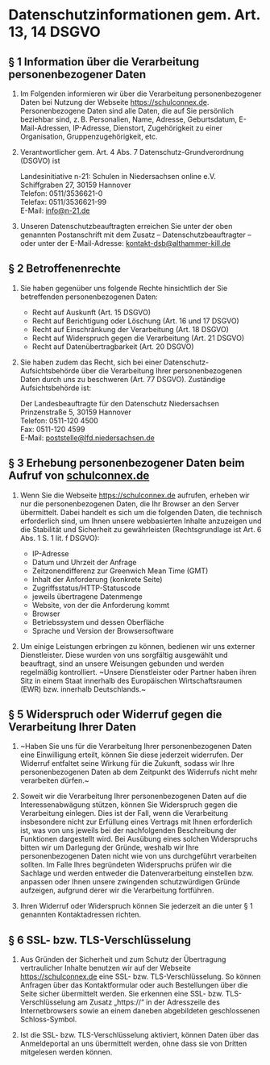# Datenschutzinformationen gem. Art. 13, 14 DSGVO

## § 1 Information über die Verarbeitung personenbezogener Daten

1. Im Folgenden informieren wir über die Verarbeitung personenbezogener Daten bei Nutzung der Webseite https://schulconnex.de. Personenbezogene Daten sind alle Daten, die auf Sie persönlich beziehbar sind, z. B. Personalien, Name, Adresse, Geburtsdatum, E-Mail-Adressen, IP-Adresse, Dienstort, Zugehörigkeit zu einer Organisation, Gruppenzugehörigkeit, etc.

2. Verantwortlicher gem. Art. 4 Abs. 7 Datenschutz-Grundverordnung (DSGVO) ist

    Landesinitiative n-21: Schulen in Niedersachsen online e.V. \
    Schiffgraben 27, 30159 Hannover \
    Telefon: 0511/3536621-0 \
    Telefax: 0511/3536621-99 \
    E-Mail: info@n-21.de

3. Unseren Datenschutzbeauftragten erreichen Sie unter der oben genannten Postanschrift mit dem Zusatz – Datenschutzbeauftragter – oder unter der E-Mail-Adresse: kontakt-dsb@althammer-kill.de

## § 2 Betroffenenrechte

1. Sie haben gegenüber uns folgende Rechte hinsichtlich der Sie betreffenden personenbezogenen Daten:

    - Recht auf Auskunft (Art. 15 DSGVO)
    - Recht auf Berichtigung oder Löschung (Art. 16 und 17 DSGVO)
    - Recht auf Einschränkung der Verarbeitung (Art. 18 DSGVO)
    - Recht auf Widerspruch gegen die Verarbeitung (Art. 21 DSGVO)
    - Recht auf Datenübertragbarkeit (Art. 20 DSGVO)

2. Sie haben zudem das Recht, sich bei einer Datenschutz-Aufsichtsbehörde über die Verarbeitung Ihrer personenbezogenen Daten durch uns zu beschweren (Art. 77 DSGVO). Zuständige Aufsichtsbehörde ist:

    Der Landesbeauftragte für den Datenschutz Niedersachsen \
    Prinzenstraße 5, 30159 Hannover \
    Telefon: 0511-120 4500 \
    Fax: 0511-120 4599 \
    E-Mail: poststelle@lfd.niedersachsen.de

## § 3 Erhebung personenbezogener Daten beim Aufruf von [schulconnex.de](https://schulconnex.de)

1. Wenn Sie die Webseite https://schulconnex.de aufrufen, erheben wir nur die personenbezogenen Daten, die Ihr Browser an den Server übermittelt. Dabei handelt es sich um die folgenden Daten, die technisch erforderlich sind, um Ihnen unsere webbasierten Inhalte anzuzeigen und die Stabilität und Sicherheit zu gewährleisten (Rechtsgrundlage ist Art. 6 Abs. 1 S. 1 lit. f DSGVO):

    - IP-Adresse
    - Datum und Uhrzeit der Anfrage
    - Zeitzonendifferenz zur Greenwich Mean Time (GMT)
    - Inhalt der Anforderung (konkrete Seite)
    - Zugriffsstatus/HTTP-Statuscode
    - jeweils übertragene Datenmenge
    - Website, von der die Anforderung kommt
    - Browser
    - Betriebssystem und dessen Oberfläche
    - Sprache und Version der Browsersoftware

2. Um einige Leistungen erbringen zu können, bedienen wir uns externer Dienstleister. Diese wurden von uns sorgfältig ausgewählt und beauftragt, sind an unsere Weisungen gebunden und werden regelmäßig kontrolliert. ~Unsere Dienstleister oder Partner haben ihren Sitz in einem Staat innerhalb des Europäischen Wirtschaftsraumen (EWR) bzw. innerhalb Deutschlands.~

## § 5 Widerspruch oder Widerruf gegen die Verarbeitung Ihrer Daten

1. ~Haben Sie uns für die Verarbeitung Ihrer personenbezogenen Daten eine Einwilligung erteilt, können Sie diese jederzeit widerrufen. Der Widerruf entfaltet seine Wirkung für die Zukunft, sodass wir Ihre personenbezogenen Daten ab dem Zeitpunkt des Widerrufs nicht mehr verarbeiten dürfen.~

2. Soweit wir die Verarbeitung Ihrer personenbezogenen Daten auf die Interessenabwägung stützen, können Sie Widerspruch gegen die Verarbeitung einlegen. Dies ist der Fall, wenn die Verarbeitung insbesondere nicht zur Erfüllung eines Vertrags mit Ihnen erforderlich ist, was von uns jeweils bei der nachfolgenden Beschreibung der Funktionen dargestellt wird. Bei Ausübung eines solchen Widerspruchs bitten wir um Darlegung der Gründe, weshalb wir Ihre personenbezogenen Daten nicht wie von uns durchgeführt verarbeiten sollten. Im Falle Ihres begründeten Widerspruchs prüfen wir die Sachlage und werden entweder die Datenverarbeitung einstellen bzw. anpassen oder Ihnen unsere zwingenden schutzwürdigen Gründe aufzeigen, aufgrund derer wir die Verarbeitung fortführen.

3. Ihren Widerruf oder Widerspruch können Sie jederzeit an die unter § 1 genannten Kontaktadressen richten.

## § 6 SSL- bzw. TLS-Verschlüsselung

1. Aus Gründen der Sicherheit und zum Schutz der Übertragung vertraulicher Inhalte benutzen wir auf der Webseite https://schulconnex.de eine SSL- bzw. TLS-Verschlüsselung. So können Anfragen über das Kontaktformular oder auch Bestellungen über die Seite sicher übermittelt werden. Sie erkennen eine SSL- bzw. TLS-Verschlüsselung am Zusatz „https://“ in der Adresszeile des Internetbrowsers sowie an einem daneben abgebildeten geschlossenen Schloss-Symbol.

2. Ist die SSL- bzw. TLS-Verschlüsselung aktiviert, können Daten über das Anmeldeportal an uns übermittelt werden, ohne dass sie von Dritten mitgelesen werden können.
